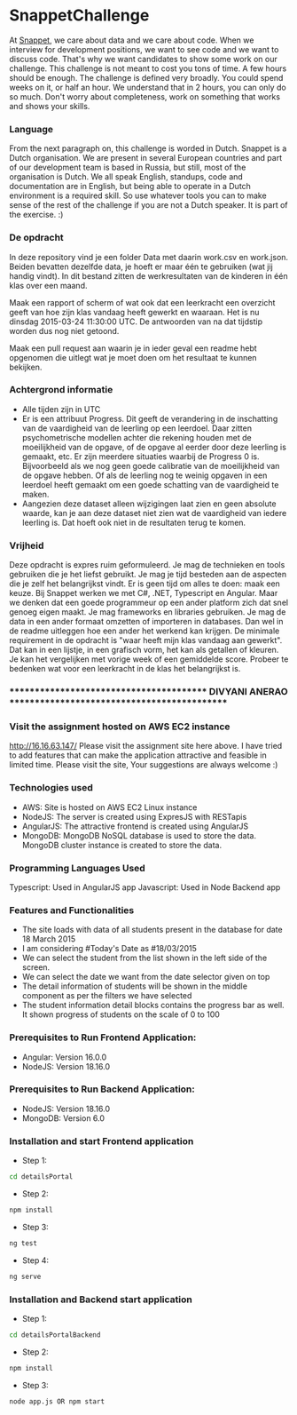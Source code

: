 # SnappetChallenge
At [Snappet](http://www.snappet.org), we care about data and we care about code. When we interview for development positions, we want to see code and we want to discuss code. That's why we want candidates to show some work on our challenge. This challenge is not meant to cost you tons of time. A few hours should be enough. The challenge is defined very broadly. You could spend weeks on it, or half an hour. We understand that in 2 hours, you can only do so much. Don't worry about completeness, work on something that works and shows your skills.

### Language
From the next paragraph on, this challenge is worded in Dutch. Snappet is a Dutch organisation. We are present in several European countries and part of our development team is based in Russia, but still, most of the organisation is Dutch. We all speak English, standups, code and documentation are in English, but being able to operate in a Dutch environment is a required skill. So use whatever tools you can to make sense of the rest of the challenge if you are not a Dutch speaker. It is part of the exercise. :)

### De opdracht
In deze repository vind je een folder Data met daarin work.csv en work.json. Beiden bevatten dezelfde data, je hoeft er maar één te gebruiken (wat jij handig vindt). In dit bestand zitten de werkresultaten van de kinderen in één klas over een maand. 

Maak een rapport of scherm of wat ook dat een leerkracht een overzicht geeft van hoe zijn klas vandaag heeft gewerkt en waaraan. Het is nu dinsdag 2015-03-24 11:30:00 UTC. De antwoorden van na dat tijdstip worden dus nog niet getoond.

Maak een pull request aan waarin je in ieder geval een readme hebt opgenomen die uitlegt wat je moet doen om het resultaat te kunnen bekijken.

### Achtergrond informatie
- Alle tijden zijn in UTC
- Er is een attribuut Progress. Dit geeft de verandering in de inschatting van de vaardigheid van de leerling op een leerdoel. Daar zitten psychometrische modellen achter die rekening houden met de moeilijkheid van de opgave, of de opgave al eerder door deze leerling is gemaakt, etc. Er zijn meerdere situaties waarbij de Progress 0 is. Bijvoorbeeld als we nog geen goede calibratie van de moeilijkheid van de opgave hebben. Of als de leerling nog te weinig opgaven in een leerdoel heeft gemaakt om een goede schatting van de vaardigheid te maken.
- Aangezien deze dataset alleen wijzigingen laat zien en geen absolute waarde, kan je aan deze dataset niet zien wat de vaardigheid van iedere leerling is. Dat hoeft ook niet in de resultaten terug te komen.

### Vrijheid
Deze opdracht is expres ruim geformuleerd. Je mag de technieken en tools gebruiken die je het liefst gebruikt. Je mag je tijd besteden aan de aspecten die je zelf het belangrijkst vindt. Er is geen tijd om alles te doen: maak een keuze. Bij Snappet werken we met C#, .NET, Typescript en Angular. Maar we denken dat een goede programmeur op een ander platform zich dat snel genoeg eigen maakt. 
Je mag frameworks en libraries gebruiken. Je mag de data in een ander formaat omzetten of importeren in databases. Dan wel in de readme uitleggen hoe een ander het werkend kan krijgen.
De minimale requirement in de opdracht is "waar heeft mijn klas vandaag aan gewerkt". Dat kan in een lijstje, in een grafisch vorm, het kan als getallen of kleuren. Je kan het vergelijken met vorige week of een gemiddelde score. Probeer te bedenken wat voor een leerkracht in de klas het belangrijkst is.


### *************************************** DIVYANI ANERAO *******************************************
### Visit the assignment hosted on AWS EC2 instance
http://16.16.63.147/
Please visit the assignment site here above. I have tried to add features that can make the application attractive
and feasible in limited time. Please visit the site, Your suggestions are always welcome :)

### Technologies used
- AWS: Site is hosted on AWS EC2 Linux instance
- NodeJS: The server is created using ExpresJS with RESTapis
- AngularJS: The attractive frontend is created using AngularJS
- MongoDB: MongoDB NoSQL database is used to store the data. MongoDB cluster instance is
           created to store the data.

### Programming Languages Used
Typescript: Used in AngularJS app
Javascript: Used in Node Backend app 

### Features and Functionalities
- The site loads with data of all students present in the database for date 18 March 2015
- I am considering #Today's Date as #18/03/2015
- We can select the student from the list shown in the left side of the screen.
- We can select the date we want from the date selector given on top
- The detail information of students will be shown in the middle component as per the filters we have selected
- The student information detail blocks contains the progress bar as well. It shown progress of students on the
   scale of 0 to 100

### Prerequisites to Run Frontend Application:
- Angular: Version 16.0.0
- NodeJS: Version 18.16.0

### Prerequisites to Run Backend Application:
- NodeJS: Version 18.16.0
- MongoDB: Version 6.0

### Installation and start Frontend application
- Step 1:
```bash
cd detailsPortal
```
- Step 2:
```bash
npm install
```
- Step 3:
```bash
ng test
```
- Step 4:
```bash
ng serve
```
### Installation and Backend start application
- Step 1:
```bash
cd detailsPortalBackend
```
- Step 2:
```bash
npm install
```
- Step 3:
```bash
node app.js OR npm start
```